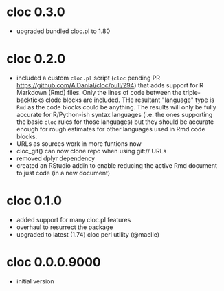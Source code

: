 # cloc 0.3.0

- upgraded bundled cloc.pl to 1.80

# cloc 0.2.0

- included a custom `cloc.pl` script (`cloc` pending PR <https://github.com/AlDanial/cloc/pull/294>)
  that adds support for R Markdown (Rmd) files. Only the lines of code between
  the triple-backticks clode blocks are included. THe resultant "language" type is
  `Rmd` as the code blocks could be anything. The results will only be fully accurate for
  R/Python-ish syntax languages (i.e. the ones supporting the basic `cloc` rules for 
  those languages) but they should be accurate enough for rough estimates for
  other languages used in Rmd code blocks.
- URLs as sources work in more funtions now
- cloc_git() can now clone repo when using git:// URLs
- removed dplyr dependency
- created an RStudio addin to enable reducing the active Rmd document to just code (in a new document)

# cloc 0.1.0

- added support for many cloc.pl features
- overhaul to resurrect the package
- upgraded to latest (1.74) cloc perl utility (@maelle)

# cloc 0.0.0.9000

- initial version
